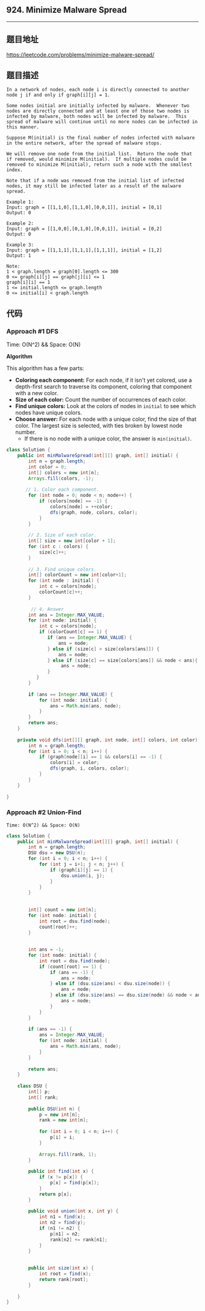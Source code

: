 ## 924. Minimize Malware Spread

----
## 题目地址

https://leetcode.com/problems/minimize-malware-spread/

## 题目描述
```
In a network of nodes, each node i is directly connected to another node j if and only if graph[i][j] = 1.

Some nodes initial are initially infected by malware.  Whenever two nodes are directly connected and at least one of those two nodes is infected by malware, both nodes will be infected by malware.  This spread of malware will continue until no more nodes can be infected in this manner.

Suppose M(initial) is the final number of nodes infected with malware in the entire network, after the spread of malware stops.

We will remove one node from the initial list.  Return the node that if removed, would minimize M(initial).  If multiple nodes could be removed to minimize M(initial), return such a node with the smallest index.

Note that if a node was removed from the initial list of infected nodes, it may still be infected later as a result of the malware spread.

Example 1:
Input: graph = [[1,1,0],[1,1,0],[0,0,1]], initial = [0,1]
Output: 0

Example 2:
Input: graph = [[1,0,0],[0,1,0],[0,0,1]], initial = [0,2]
Output: 0

Example 3:
Input: graph = [[1,1,1],[1,1,1],[1,1,1]], initial = [1,2]
Output: 1
 
Note:
1 < graph.length = graph[0].length <= 300
0 <= graph[i][j] == graph[j][i] <= 1
graph[i][i] == 1
1 <= initial.length <= graph.length
0 <= initial[i] < graph.length
```

## 代码

### Approach #1 DFS

Time: O(N^2) && Space: O(N)

**Algorithm**

This algorithm has a few parts:

- **Coloring each component:** For each node, if it isn't yet colored, use a depth-first search to traverse its component, coloring that component with a new color.
- **Size of each color:** Count the number of occurrences of each color.
- **Find unique colors:** Look at the colors of nodes in `initial` to see which nodes have unique colors.
- **Choose answer:** For each node with a unique color, find the size of that color. The largest size is selected, with ties broken by lowest node number.
  - If there is no node with a unique color, the answer is `min(initial)`.

```java
class Solution {
    public int minMalwareSpread(int[][] graph, int[] initial) {
        int n = graph.length;
        int color = 0; 
        int[] colors = new int[n];
        Arrays.fill(colors, -1);
        
       // 1. Color each component.
        for (int node = 0; node < n; node++) {
            if (colors[node] == -1) {
                colors[node] = ++color;
                dfs(graph, node, colors, color);   
            }
        }
        
        // 2. Size of each color.
        int[] size = new int[color + 1];
        for (int c : colors) {
            size[c]++;
        }
        
        // 3. Find unique colors.
        int[] colorCount = new int[color+1];
        for (int node : initial) {
            int c = colors[node];
            colorCount[c]++;
        }
        
         // 4. Answer
        int ans = Integer.MAX_VALUE;
        for (int node: initial) {
            int c = colors[node];
            if (colorCount[c] == 1) {
               if (ans == Integer.MAX_VALUE) {
                   ans = node;
               } else if (size[c] > size[colors[ans]]) {
                   ans = node;
               } else if (size[c] == size[colors[ans]] && node < ans){
                    ans = node;               
               }
           }
        }
        
        if (ans == Integer.MAX_VALUE) {
            for (int node: initial) {
                ans = Math.min(ans, node);
            }
        }
        return ans;
    }
    
    private void dfs(int[][] graph, int node, int[] colors, int color) {
        int n = graph.length;
        for (int i = 0; i < n; i++) {
            if (graph[node][i] == 1 && colors[i] == -1) {
                colors[i] = color;
                dfs(graph, i, colors, color);
            }
        }
    }
   
}
```

### Approach #2 Union-Find

`Time: O(N^2) && Space: O(N)`

```java
class Solution {
    public int minMalwareSpread(int[][] graph, int[] initial) {
        int n = graph.length;
        DSU dsu = new DSU(n);
        for (int i = 0; i < n; i++) {
            for (int j = i+1; j < n; j++) {
                if (graph[i][j] == 1) {
                    dsu.union(i, j);
                }
            } 
        }
        
        
        int[] count = new int[n];
        for (int node: initial) {
            int root = dsu.find(node);
            count[root]++;
        }
        
        
        int ans = -1;
        for (int node: initial) {
            int root = dsu.find(node);
            if (count[root] == 1) {
                if (ans == -1) {
                    ans = node;
                } else if (dsu.size(ans) < dsu.size(node)) {
                    ans = node;
                } else if (dsu.size(ans) == dsu.size(node) && node < ans) {
                    ans = node;
                }
            }
        }
        
        if (ans == -1) {
            ans = Integer.MAX_VALUE;
            for (int node: initial) {
                ans = Math.min(ans, node);
            }
        }
        
        return ans;
    }
    
    class DSU {
        int[] p;
        int[] rank;
        
        public DSU(int n) {
            p = new int[n];
            rank = new int[n];
            
            for (int i = 0; i < n; i++) {
                p[i] = i;
            }
            
            Arrays.fill(rank, 1);
        } 
        
        public int find(int x) {
            if (x != p[x]) {
                p[x] = find(p[x]);
            }
            return p[x];
        }
        
        public void union(int x, int y) {
            int n1 = find(x);
            int n2 = find(y);
            if (n1 != n2) {
                p[n1] = n2;
                rank[n2] += rank[n1];
            }
        }
        
        
        public int size(int x) {
            int root = find(x);
            return rank[root];
        }
            
    }
}
```

















